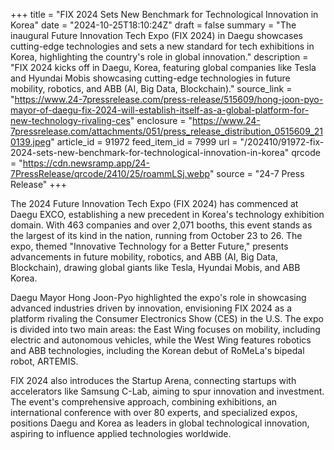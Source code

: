 +++
title = "FIX 2024 Sets New Benchmark for Technological Innovation in Korea"
date = "2024-10-25T18:10:24Z"
draft = false
summary = "The inaugural Future Innovation Tech Expo (FIX 2024) in Daegu showcases cutting-edge technologies and sets a new standard for tech exhibitions in Korea, highlighting the country's role in global innovation."
description = "FIX 2024 kicks off in Daegu, Korea, featuring global companies like Tesla and Hyundai Mobis showcasing cutting-edge technologies in future mobility, robotics, and ABB (AI, Big Data, Blockchain)."
source_link = "https://www.24-7pressrelease.com/press-release/515609/hong-joon-pyo-mayor-of-daegu-fix-2024-will-establish-itself-as-a-global-platform-for-new-technology-rivaling-ces"
enclosure = "https://www.24-7pressrelease.com/attachments/051/press_release_distribution_0515609_210139.jpeg"
article_id = 91972
feed_item_id = 7999
url = "/202410/91972-fix-2024-sets-new-benchmark-for-technological-innovation-in-korea"
qrcode = "https://cdn.newsramp.app/24-7PressRelease/qrcode/2410/25/roammLSj.webp"
source = "24-7 Press Release"
+++

<p>The 2024 Future Innovation Tech Expo (FIX 2024) has commenced at Daegu EXCO, establishing a new precedent in Korea's technology exhibition domain. With 463 companies and over 2,071 booths, this event stands as the largest of its kind in the nation, running from October 23 to 26. The expo, themed "Innovative Technology for a Better Future," presents advancements in future mobility, robotics, and ABB (AI, Big Data, Blockchain), drawing global giants like Tesla, Hyundai Mobis, and ABB Korea.</p><p>Daegu Mayor Hong Joon-Pyo highlighted the expo's role in showcasing advanced industries driven by innovation, envisioning FIX 2024 as a platform rivaling the Consumer Electronics Show (CES) in the U.S. The expo is divided into two main areas: the East Wing focuses on mobility, including electric and autonomous vehicles, while the West Wing features robotics and ABB technologies, including the Korean debut of RoMeLa's bipedal robot, ARTEMIS.</p><p>FIX 2024 also introduces the Startup Arena, connecting startups with accelerators like Samsung C-Lab, aiming to spur innovation and investment. The event's comprehensive approach, combining exhibitions, an international conference with over 80 experts, and specialized expos, positions Daegu and Korea as leaders in global technological innovation, aspiring to influence applied technologies worldwide.</p>